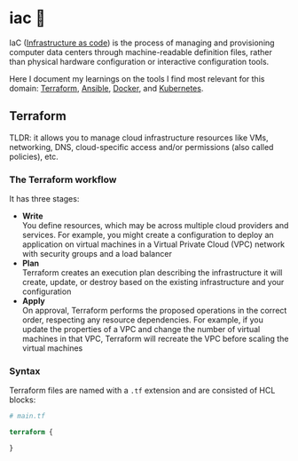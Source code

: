 # iac 👷

IaC ([Infrastructure as code](https://en.wikipedia.org/wiki/Infrastructure_as_code)) is the process of managing and provisioning computer data centers through machine-readable definition files, rather than physical hardware configuration or interactive configuration tools.

Here I document my learnings on the tools I find most relevant for this domain: [Terraform](https://www.terraform.io/), [Ansible](https://www.ansible.com/), [Docker](https://www.docker.com/), and [Kubernetes](https://kubernetes.io/).

## Terraform

TLDR: it allows you to manage cloud infrastructure resources like VMs, networking, DNS, cloud-specific access and/or permissions (also called policies), etc.

### The Terraform workflow

It has three stages:

- **Write**  
  You define resources, which may be across multiple cloud providers and services. For example, you might create a configuration to deploy an application on virtual machines in a Virtual Private Cloud (VPC) network with security groups and a load balancer
- **Plan**  
  Terraform creates an execution plan describing the infrastructure it will create, update, or destroy based on the existing infrastructure and your configuration
- **Apply**  
  On approval, Terraform performs the proposed operations in the correct order, respecting any resource dependencies. For example, if you update the properties of a VPC and change the number of virtual machines in that VPC, Terraform will recreate the VPC before scaling the virtual machines

### Syntax

Terraform files are named with a `.tf` extension and are consisted of HCL blocks:

```tf
# main.tf

terraform {

}
```
